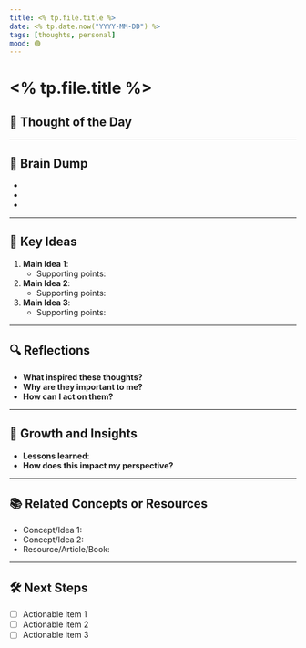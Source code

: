 ```yaml
---
title: <% tp.file.title %>
date: <% tp.date.now("YYYY-MM-DD") %>
tags: [thoughts, personal]
mood: 🟢
---
```


# <% tp.file.title %>

## 🌟 Thought of the Day
> 

---

## 🧠 Brain Dump
- 
- 
- 

---

## 🎯 Key Ideas
1. **Main Idea 1**: 
   - Supporting points: 
2. **Main Idea 2**: 
   - Supporting points: 
3. **Main Idea 3**: 
   - Supporting points: 

---

## 🔍 Reflections
- **What inspired these thoughts?** 
- **Why are they important to me?** 
- **How can I act on them?**

---

## 🌱 Growth and Insights
- **Lessons learned**: 
- **How does this impact my perspective?** 

---

## 📚 Related Concepts or Resources
- Concept/Idea 1: 
- Concept/Idea 2: 
- Resource/Article/Book: 

---

## 🛠 Next Steps
- [ ] Actionable item 1
- [ ] Actionable item 2
- [ ] Actionable item 3
